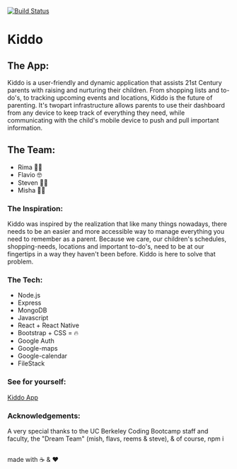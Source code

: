 [![Build Status](https://travis-ci.org/VolkRiot/Kiddo.svg?branch=master)](https://travis-ci.org/VolkRiot/Kiddo)

# Kiddo

## The App: 
  Kiddo is a user-friendly and dynamic application that assists 21st Century parents with raising and nurturing their children. From shopping lists and to-do's, to tracking upcoming events and locations, Kiddo is the future of parenting. It's twopart infrastructure allows parents to use their dashboard from any device to keep track of everything they need, while communicating with the child's mobile device to push and pull important information. 

## The Team:
  - Rima 🙋🏻
  - Flavio 🤓
  - Steven 🏃🏻
  - Misha 👮🏻

### The Inspiration:
  Kiddo was inspired by the realization that like many things nowadays, there needs to be an easier and more accessible way to manage everything you need to remember as a parent. Because we care, our children's schedules, shopping-needs, locations and important to-do's, need to be at our fingertips in a way they haven't been before. Kiddo is here to solve that problem. 

### The Tech:
  * Node.js 
  * Express
  * MongoDB
  * Javascript
  * React + React Native
  * Bootstrap + CSS = 🔥
  * Google Auth
  * Google-maps
  * Google-calendar
  * FileStack
  
### See for yourself:
[Kiddo App](https://appkiddo.herokuapp.com/#/)

### Acknowledgements:
A very special thanks to the UC Berkeley Coding Bootcamp staff and faculty, the "Dream Team" (mish, flavs, reems & steve), & of course, npm i
 
 
 ##
  made with ☕️ & ❤️️

